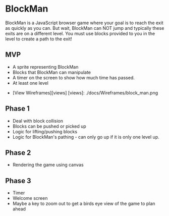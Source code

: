 # BlockMan

BlockMan is a JavaScript browser game where your goal is to reach the exit as quickly as you can.  But wait, BlockMan can NOT jump and typically these exits are on a different level.  You must use blocks provided to you in the level to create a path to the exit!

## MVP

- A sprite representing BlockMan
- Blocks that BlockMan can manipulate
- A timer on the screen to show how much time has passed.
- At least one level

* [View Wireframes][views]
[views]: ./docs/Wireframes/block_man.png

## Phase 1

- Deal with block collision
- Blocks can be pushed or picked up
- Logic for lifting/pushing blocks
- Logic for BlockMan's pathing - can only go up if it is only one level up.

## Phase 2

- Rendering the game using canvas

## Phase 3

- Timer
- Welcome screen
- Maybe a key to zoom out to get a birds eye view of the game to plan ahead
